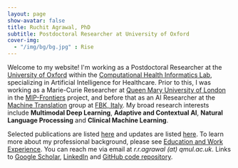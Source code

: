 ```yaml
---
layout: page
show-avatar: false
title: Ruchit Agrawal, PhD
subtitle: Postdoctoral Researcher at University of Oxford
cover-img: 
  - "/img/bg/bg.jpg" : Rise
---
```


Welcome to my website! I'm working as a Postdoctoral Researcher at the [University of Oxford](https://www.ox.ac.uk/) within the [Computational Health Informatics Lab](https://eng.ox.ac.uk/chi/), specializing in Artificial Intelligence for Healthcare. Prior to this, I was working as a Marie-Curie Researcher at [Queen Mary University of London](https://www.qmul.ac.uk/) in the [MIP-Frontiers](https://mip-frontiers.eu/) project, and before that as an AI Researcher at the [Machine Translation](https://ict.fbk.eu/units/hlt-mt/) group at [FBK, Italy](https://www.fbk.eu/en/). My broad research interests include **Multimodal Deep Learning**, **Adaptive and Contextual AI**, **Natural Language Processing** and **Clinical Machine Learning**. 

Selected publications are listed [here](/publications) and updates are listed [here](/news). To learn more about my professional background, please see [Education and Work Experience](/background). 
You can reach me via email at _r.r.agrawal (at) qmul.ac.uk_. Links to [Google Scholar](https://scholar.google.com/citations?user=2txekSkAAAAJ&hl=en), [LinkedIn](https://www.linkedin.com/in/ruchit-agrawal-824930220/) and [GitHub code repository](https://github.com/rragrawal).
